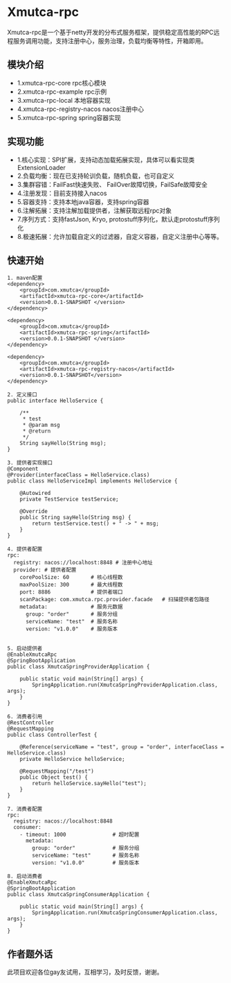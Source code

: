 # Xmutca-rpc

Xmutca-rpc是一个基于netty开发的分布式服务框架，提供稳定高性能的RPC远程服务调用功能，支持注册中心，服务治理，负载均衡等特性，开箱即用。

## 模块介绍
- 1.xmutca-rpc-core             rpc核心模块
- 2.xmutca-rpc-example          rpc示例
- 3.xmutca-rpc-local            本地容器实现
- 4.xmutca-rpc-registry-nacos   nacos注册中心
- 5.xmutca-rpc-spring           spring容器实现

## 实现功能
- 1.核心实现：SPI扩展，支持动态加载拓展实现，具体可以看实现类ExtensionLoader
- 2.负载均衡：现在已支持轮训负载，随机负载，也可自定义
- 3.集群容错：FailFast快速失败、 FailOver故障切换，FailSafe故障安全
- 4.注册发现：目前支持接入nacos
- 5.容器支持：支持本地java容器，支持spring容器
- 6.注解拓展：支持注解加载提供者，注解获取远程rpc对象
- 7.序列方式：支持fastJson, Kryo, protostuff序列化，默认走protostuff序列化
- 8.极速拓展：允许加载自定义的过滤器，自定义容器，自定义注册中心等等。

## 快速开始
```
1. maven配置
<dependency>
    <groupId>com.xmutca</groupId>
    <artifactId>xmutca-rpc-core</artifactId>
    <version>0.0.1-SNAPSHOT </version>
</dependency>

<dependency>
    <groupId>com.xmutca</groupId>
    <artifactId>xmutca-rpc-spring</artifactId>
    <version>0.0.1-SNAPSHOT </version>
</dependency>

<dependency>
    <groupId>com.xmutca</groupId>
    <artifactId>xmutca-rpc-registry-nacos</artifactId>
    <version>0.0.1-SNAPSHOT</version>
</dependency>

2. 定义接口
public interface HelloService {

    /**
     * test
     * @param msg
     * @return
     */
    String sayHello(String msg);
}

3. 提供者实现接口
@Component
@Provider(interfaceClass = HelloService.class)
public class HelloServiceImpl implements HelloService {

    @Autowired
    private TestService testService;

    @Override
    public String sayHello(String msg) {
        return testService.test() + " -> " + msg;
    }
}

4. 提供者配置
rpc:
  registry: nacos://localhost:8848 # 注册中心地址
  provider: # 提供者配置
    corePoolSize: 60       # 核心线程数
    maxPoolSize: 300       # 最大线程数
    port: 8886             # 提供者端口
    scanPackage: com.xmutca.rpc.provider.facade   # 扫描提供者包路径
    metadata:              # 服务元数据
      group: "order"       # 服务分组
      serviceName: "test"  # 服务名称
      version: "v1.0.0"    # 服务版本


5. 启动提供者
@EnableXmutcaRpc
@SpringBootApplication
public class XmutcaSpringProviderApplication {

    public static void main(String[] args) {
        SpringApplication.run(XmutcaSpringProviderApplication.class, args);
    }
}

6. 消费者引用
@RestController
@RequestMapping
public class ControllerTest {

    @Reference(serviceName = "test", group = "order", interfaceClass = HelloService.class)
    private HelloService helloService;

    @RequestMapping("/test")
    public Object test() {
        return helloService.sayHello("test");
    }
}

7. 消费者配置
rpc:
  registry: nacos://localhost:8848
  consumer:
    - timeout: 1000               # 超时配置
      metadata:
        group: "order"            # 服务分组
        serviceName: "test"       # 服务名称
        version: "v1.0.0"         # 服务版本

8. 启动消费者
@EnableXmutcaRpc
@SpringBootApplication
public class XmutcaSpringConsumerApplication {

    public static void main(String[] args) {
        SpringApplication.run(XmutcaSpringConsumerApplication.class, args);
    }
}
```

## 作者题外话

此项目欢迎各位gay友试用，互相学习，及时反馈，谢谢。